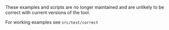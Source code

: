 These examples and scripts are no longer maintained and are unlikely to be correct with 
current versions of the tool. 

For working examples see `src/test/correct`  
